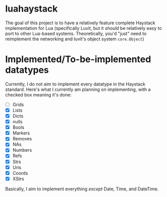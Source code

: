 # luahaystack
The goal of this project is to have a relatively feature complete Haystack implementation for Lua (specifically Luvit, but it _should_ be relatively easy to port to other Lua-based systems. Theoretically, you'd "just" need to reimplement the networking and luvit's object system `core.Object`)

# Implemented/To-be-implemented datatypes
Currently, I do not aim to implement every datatype in the Haystack standard. Here's what I currently am planning on implementing, with a checked box meaning it's done:
- [ ] Grids
- [x] Lists
- [x] Dicts
- [x] nulls 
- [x] Bools
- [x] Markers
- [x] Removes
- [x] NAs
- [x] Numbers
- [x] Refs
- [x] Strs
- [x] Uris
- [x] Coords
- [x] XStrs

Basically, I aim to implement everything _except_ Date, Time, and DateTime.
